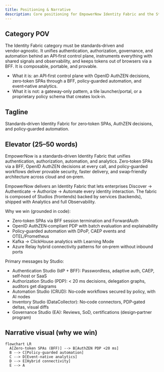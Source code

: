 ```yaml
---
title: Positioning & Narrative
description: Core positioning for EmpowerNow Identity Fabric and the Studios.
---
```


## Category POV

The Identity Fabric category must be standards‑driven and vendor‑agnostic. It unifies authentication, authorization, governance, and automation behind an API‑first control plane, instruments everything with shared signals and observability, and keeps tokens out of browsers via a BFF. It is composable, portable, and provable.

- What it is: an API‑first control plane with OpenID AuthZEN decisions, zero‑token SPAs through a BFF, policy‑guarded automation, and event‑native analytics.
- What it is not: a gateway‑only pattern, a tile launcher/portal, or a proprietary policy schema that creates lock‑in.

## Tagline

Standards‑driven Identity Fabric for zero‑token SPAs, AuthZEN decisions, and policy‑guarded automation.

## Elevator (25–50 words)

EmpowerNow is a standards‑driven Identity Fabric that unifies authentication, authorization, automation, and analytics. Zero‑token SPAs via a BFF, OpenID AuthZEN decisions at every call, and policy‑guarded workflows deliver provable security, faster delivery, and swap‑friendly architecture across cloud and on‑prem.

EmpowerNow delivers an Identity Fabric that lets enterprises Discover → Authenticate → Authorize → Automate every identity interaction. The fabric is composed of Studios (frontends) backed by services (backends), shipped with Analytics and full Observability.

Why we win (grounded in code):

- Zero‑token SPAs via BFF session termination and ForwardAuth
- OpenID AuthZEN‑compliant PDP with batch evaluation and explainability
- Policy‑guarded automation with DPoP, CAEP events and OTEL/Prometheus
- Kafka → ClickHouse analytics with Learning Mode
- Azure Relay hybrid connectivity patterns for on‑prem without inbound ports

Primary messages by Studio:

- Authentication Studio (IdP + BFF): Passwordless, adaptive auth, CAEP, self‑host or SaaS
- Authorization Studio (PDP): &lt; 20 ms decisions, delegation graphs, auditors get diagrams
- Automation Studio (CRUD): No‑code workflows secured by policy, with AI nodes
- Inventory Studio (DataCollector): No‑code connectors, PDP‑gated deltas, visual diffs
- Governance Studio (EA): Reviews, SoD, certifications (design‑partner program)

## Narrative visual (why we win)

```mermaid
flowchart LR
  A[Zero‑token SPAs (BFF)] --> B[AuthZEN PDP <20 ms]
  B --> C[Policy‑guarded automation]
  C --> D[Event‑native analytics]
  D --> E[Hybrid connectivity]
  E --> A
```



